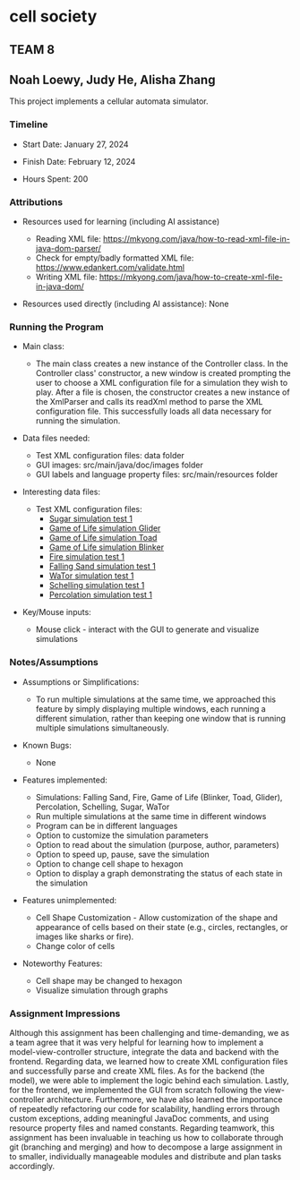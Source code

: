 # cell society
## TEAM 8
## Noah Loewy, Judy He, Alisha Zhang


This project implements a cellular automata simulator.

### Timeline

 * Start Date: January 27, 2024

 * Finish Date: February 12, 2024

 * Hours Spent: 200


### Attributions

 * Resources used for learning (including AI assistance)
   * Reading XML file: https://mkyong.com/java/how-to-read-xml-file-in-java-dom-parser/
   * Check for empty/badly formatted XML file: https://www.edankert.com/validate.html
   * Writing XML file: https://mkyong.com/java/how-to-create-xml-file-in-java-dom/
 
 * Resources used directly (including AI assistance): None


### Running the Program

 * Main class:
   * The main class creates a new instance of the Controller class. In the Controller class' constructor, a new window is created prompting the user to choose a XML configuration file for a simulation they wish to play. After a file is chosen, the constructor creates a new instance of the XmlParser and calls its readXml method to parse the XML configuration file. This successfully loads all data necessary for running the simulation.

 * Data files needed: 
   * Test XML configuration files: data folder
   * GUI images: src/main/java/doc/images folder
   * GUI labels and language property files: src/main/resources folder

 * Interesting data files:
   * Test XML configuration files:
     * [Sugar simulation test 1](data/sugar/SugarTest1.xml) 
     * [Game of Life simulation Glider](data/gameoflife/GameOfLifeGlider.xml)
     * [Game of Life simulation Toad](data/gameoflife/GameOfLifeToad.xml)
     * [Game of Life simulation Blinker](data/gameoflife/GameOfLifeBlinker.xml)
     * [Fire simulation test 1](data/fire/FireSmallSimulation1.xml)
     * [Falling Sand simulation test 1](data/falling/FallingTest1.xml)
     * [WaTor simulation test 1](data/wator/WaTorTest1.xml)
     * [Schelling simulation test 1](data/schelling/SchellingTest1.xml)
     * [Percolation simulation test 1](data/percolation/PercolationTest1.xml)

 * Key/Mouse inputs:
   * Mouse click - interact with the GUI to generate and visualize simulations



### Notes/Assumptions

 * Assumptions or Simplifications:
   * To run multiple simulations at the same time, we approached this feature by simply displaying multiple windows, each running a different simulation, rather than keeping one window that is running multiple simulations simultaneously.

 * Known Bugs: 
   * None

 * Features implemented:
   * Simulations: Falling Sand, Fire, Game of Life (Blinker, Toad, Glider), Percolation, Schelling, Sugar, WaTor
   * Run multiple simulations at the same time in different windows
   * Program can be in different languages
   * Option to customize the simulation parameters
   * Option to read about the simulation (purpose, author, parameters)
   * Option to speed up, pause, save the simulation 
   * Option to change cell shape to hexagon
   * Option to display a graph demonstrating the status of each state in the simulation 
 * Features unimplemented:
   * Cell Shape Customization - Allow customization of the shape and appearance of cells based on their state (e.g., circles, rectangles, or images like sharks or fire).
   * Change color of cells

 * Noteworthy Features:
   * Cell shape may be changed to hexagon 
   * Visualize simulation through graphs

### Assignment Impressions

Although this assignment has been challenging and time-demanding, we as a team agree that it was very helpful for learning how to implement a model-view-controller structure, integrate the data and backend with the frontend. Regarding data, we learned how to create XML configuration files and successfully parse and create XML files. As for the backend (the model), we were able to implement the logic behind each simulation. Lastly, for the frontend, we implemented the GUI from scratch following the view-controller architecture. 
Furthermore, we have also learned the importance of repeatedly refactoring our code for scalability, handling errors through custom exceptions, adding meaningful JavaDoc comments, and using resource property files and named constants.
Regarding teamwork, this assignment has been invaluable in teaching us how to collaborate through git (branching and merging) and how to decompose a large assignment in to smaller, individually manageable modules and distribute and plan tasks accordingly. 

